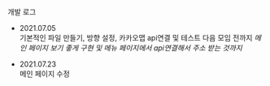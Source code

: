 개발 로그

* 2021.07.05     
  기본적인 파일 만들기, 방향 설정, 카카오맵 api연결 및 테스트
  다음 모임 전까지 *메인 페이지 보기 좋게 구현 및 메뉴 페이지에서 api연결해서 주소 받는 것까지*

* 2021.07.23     
  메인 페이지 수정